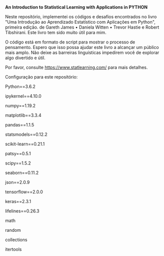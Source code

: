 **An Introduction to Statistical Learning with Applications in PYTHON**

Neste repositório, implementei os códigos e desafios encontrados no livro "Uma Introdução ao Aprendizado Estatístico com Aplicações em Python", primeira edição. de Gareth James • Daniela Witten • Trevor Hastie e Robert Tibshirani. Este livro tem sido muito útil para mim.

O código está em formato de script para mostrar o processo de pensamento. Espero que isso possa ajudar este livro a alcançar um público mais amplo. Não deixe as barreiras linguísticas impedirem você de explorar algo divertido e útil.

Por favor, consulte https://www.statlearning.com/ para mais detalhes.

Configuração para este repositório:

Python==3.6.2

ipykernel==4.10.0

numpy==1.19.2

matplotlib==3.3.4

pandas==1.1.5

statsmodels==0.12.2

scikit-learn==0.21.1

patsy==0.5.1

scipy==1.5.2

seaborn==0.11.2

json==2.0.9

tensorflow==2.0.0

keras==2.3.1

lifelines==0.26.3

math

random

collections

itertools
